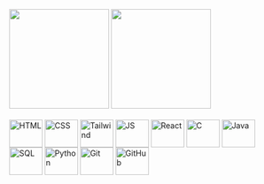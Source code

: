<div>
  <img height="180em" src="https://github-readme-stats.vercel.app/api?username=lucascatuyama&count_private=true&show_icons=true&theme=tokyonight">

 <img height="180em" src="https://github-readme-stats.vercel.app/api/top-langs/?username=lucascatuyama&layout=compact&theme=tokyonight">
</div>


<div style="display: inline_block"><br>
  <!-- Frontend -->
  <img align="center" alt="HTML" height="50" width="60" src="https://cdn.jsdelivr.net/gh/devicons/devicon/icons/html5/html5-original.svg">
  <img align="center" alt="CSS" height="50" width="60" src="https://cdn.jsdelivr.net/gh/devicons/devicon/icons/css3/css3-original.svg">
  <img align="center" alt="Tailwind" height="50" width="60" src="https://cdn.jsdelivr.net/gh/devicons/devicon/icons/tailwindcss/tailwindcss-plain.svg">
  <img align="center" alt="JS" height="50" width="60" src="https://cdn.jsdelivr.net/gh/devicons/devicon/icons/javascript/javascript-original.svg">
  <img align="center" alt="React" height="50" width="60" src="https://cdn.jsdelivr.net/gh/devicons/devicon/icons/react/react-original.svg">
  
  <!-- Backend -->
  <img align="center" alt="C" height="50" width="60" src="https://cdn.jsdelivr.net/gh/devicons/devicon/icons/c/c-original.svg">
  <img align="center" alt="Java" height="50" width="60" src="https://cdn.jsdelivr.net/gh/devicons/devicon/icons/java/java-original.svg">
  <img align="center" alt="SQL" height="50" width="60" src="https://cdn.jsdelivr.net/gh/devicons/devicon/icons/postgresql/postgresql-original.svg">
  <img align="center" alt="Python" height="50" width="60" src="https://cdn.jsdelivr.net/gh/devicons/devicon/icons/python/python-original.svg">

  <!-- Tools -->
  <img align="center" alt="Git" height="50" width="60" src="https://cdn.jsdelivr.net/gh/devicons/devicon/icons/git/git-original.svg">
  <img align="center" alt="GitHub" height="50" width="60" src="https://cdn.jsdelivr.net/gh/devicons/devicon/icons/github/github-original.svg">
</div>

  
</div>
